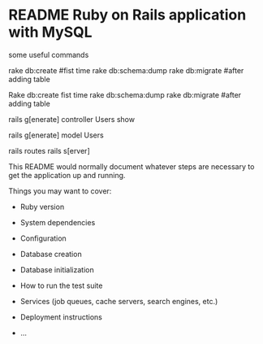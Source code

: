 # README Ruby on Rails application with MySQL
some useful commands

rake db:create #fist time
rake db:schema:dump
rake db:migrate  #after adding table

Rake db:create fist time
rake db:schema:dump
rake db:migrate  #after adding table

rails g[enerate] controller Users show

rails g[enerate] model Users 

rails routes
rails s[erver]


This README would normally document whatever steps are necessary to get the
application up and running.

Things you may want to cover:

* Ruby version

* System dependencies

* Configuration

* Database creation

* Database initialization

* How to run the test suite

* Services (job queues, cache servers, search engines, etc.)

* Deployment instructions

* ...

